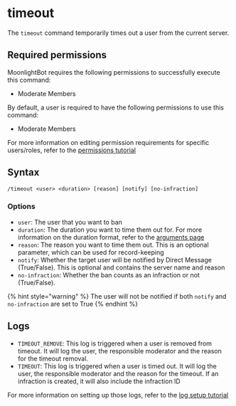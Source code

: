 # timeout

The `timeout` command temporarily times out a user from the current server.

## Required permissions

MoonlightBot requires the following permissions to successfully execute this command:

* Moderate Members

By default, a user is required to have the following permissions to use this command:

* Moderate Members

For more information on editing permission requirements for specific users/roles, refer to the [permissions tutorial](<linkToPermissionsTutorial>)

## Syntax

```text
/timeout <user> <duration> [reason] [notify] [no-infraction]
```

### Options

* `user`: The user that you want to ban
* `duration`: The duration you want to time them out for. For more information on the duration format, refer to the [arguments page](../start-up/arguments.md#durations)
* `reason`: The reason you want to time them out. This is an optional parameter, which can be used for record-keeping
* `notify`: Whether the target user will be notified by Direct Message (True/False). This is optional and contains the server name and reason
* `no-infraction`: Whether the ban counts as an infraction or not (True/False).

{% hint style="warning" %}
The user will not be notified if both `notify` and `no-infraction` are set to True
{% endhint %}

## Logs

* `TIMEOUT_REMOVE`: This log is triggered when a user is removed from timeout. It will log the user, the responsible moderator and the reason for the timeout removal.
* `TIMEOUT`: This log is triggered when a user is timed out. It will log the user, the responsible moderator and the reason for the timeout. If an infraction is created, it will also include the infraction ID

For more information on setting up those logs, refer to the [log setup tutorial](<linkToLogTutorial>)
